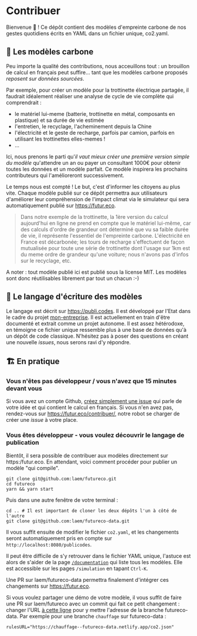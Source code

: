 # Contribuer 

Bienvenue 👋 ! Ce dépôt contient des modèles d'empreinte carbone de nos gestes quotidiens écrits en YAML dans un fichier unique, co2.yaml. 

## 💾 Les modèles carbone

Peu importe la qualité des contributions, nous acceuillons tout : un brouillon de calcul en français peut suffire... tant que les modèles carbone proposés *reposent sur données sourcées*. 

Par exemple, pour créer un modèle pour la trottinette électrique partagée, il faudrait idéalement réaliser une analyse de cycle de vie complète qui comprendrait : 

- le matériel lui-meme (batterie, trottinette en métal, composants en plastique) et sa durée de vie estimée
- l'entretien, le recyclage, l'acheminement depuis la Chine
- l'électricité et le geste de recharge, parfois par camion, parfois en utilisant les trottinettes elles-memes ! 
- ...

Ici, nous prenons le parti qu'*il vaut mieux créer une première version simple du modèle* qu'attendre un an ou payer un consultant 1000€ pour obtenir toutes les données et un modèle parfait. Ce modèle inspirera les prochains contributeurs qui l'amélioreront successivement.

Le temps nous est compté ! Le but, c'est d'informer les citoyens au plus vite. Chaque modèle publié sur ce dépôt permettra aux utilisateurs d'améliorer leur compréhension de l'impact climat via le simulateur qui sera automatiquement publié sur https://futur.eco.

> Dans notre exemple de la trottinette, la 1ère version du calcul aujourd'hui en ligne ne prend en compte que le matériel lui-même, car des calculs d'ordre de grandeur ont déterminé que vu sa faible durée de vie, il représente l'essentiel de l'empreinte carbone. L'électricité en France est décarbonée; les tours de recharge s'effectuent de façon mutualisée pour toute une série de trottinette dont l'usage sur 1km est du meme ordre de grandeur qu'une voiture; nous n'avons pas d'infos sur le recyclage, etc.

A noter : tout modèle publié ici est publié sous la license MIT. Les modèles sont donc réutilisables librement par tout un chacun :-)

## 🔣 Le langage d'écriture des modèles

Le langage est décrit sur https://publi.codes. Il est développé par l'Etat dans le cadre du projet [mon-entreprise](https://github.com/betagouv/mon-entreprise). Il est actuellement en train d'être documenté et extrait comme un projet autonome. Il est assez hétérodoxe, en témoigne ce fichier unique ressemble plus à une base de données qu'à un dépôt de code classique. N'hésitez pas à poser des questions en créant une nouvelle *issues*, nous serons ravi d'y répondre.


## 🏗️ En pratique

### Vous n'êtes pas développeur / vous n'avez que 15 minutes devant vous

Si vous avez un compte Github, [créez simplement une issue](https://github.com/laem/futureco-data/issues/new) qui parle de votre idée et qui contient le calcul en français.
Si vous n'en avez pas, rendez-vous sur https://futur.eco/contribuer/, notre robot se charger de créer une *issue* à votre place. 

### Vous êtes développeur - vous voulez découvrir le langage de publication

Bientôt, il sera possible de contribuer aux modèles directement sur https:/futur.eco. En attendant, voici comment procéder pour publier un modèle "qui compile".

```
git clone git@github.com:laem/futureco.git
cd futureco
yarn && yarn start
```

Puis dans une autre fenêtre de votre terminal :

```
cd .. # Il est important de cloner les deux dépôts l'un à côté de l'autre
git clone git@github.com:laem/futureco-data.git
```

Il vous suffit ensuite de modifier le fichier `co2.yaml`, et les changements seront automatiquement pris en compte sur `http://localhost:8080/publicodes`. 

Il peut être difficile de s'y retrouver dans le fichier YAML unique, l'astuce est alors de s'aider de la page [`/documentation`](https://futur.eco/documentation) qui liste tous les modèles. Elle est accessible sur les pages `/simulation` en tapant `Ctrl-K`.

Une PR sur laem/futureco-data permettra finalement d'intégrer ces changements sur https://futur.eco.

Si vous voulez partager une démo de votre modèle, il vous suffit de faire une PR sur laem/futureco avec un commit qui fait ce petit changement : changer l'URL [à cette ligne](https://github.com/laem/futureco/blob/master/source/sites/publicodes/App.js#L24) pour y mettre l'adresse de la branche futureco-data. Par exemple pour une branche `chauffage` sur futureco-data : 

```
rulesURL="https://chauffage--futureco-data.netlify.app/co2.json"
```
